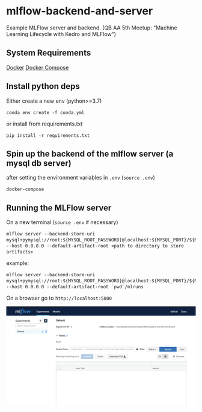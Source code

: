 # mlflow-backend-and-server
Example MLFlow server and backend. (QB AA 5th Meetup: "Machine Learning Lifecycle with Kedro and MLFlow")

## System Requirements

[Docker](https://docs.docker.com/desktop/)
[Docker Compose](https://docs.docker.com/compose/install/)

## Install python deps

Either create a new env (python>=3.7)
```
conda env create -f conda.yml
```
or install from requirements.txt
```
pip install -r requirements.txt
```

## Spin up the backend of the mlflow server (a mysql db server)

after setting the environment variables in `.env` (`source .env`)

```
docker-compose
```

## Running the MLFlow server

On a new terminal (`source .env` if necessary)

```
mlflow server --backend-store-uri mysql+pymysql://root:${MYSQL_ROOT_PASSWORD}@localhost:${MYSQL_PORT}/${MYSQL_DATABASE}  --host 0.0.0.0 --default-artifact-root <path to directory to store artifacts>
```

example:

```
mlflow server --backend-store-uri mysql+pymysql://root:${MYSQL_ROOT_PASSWORD}@localhost:${MYSQL_PORT}/${MYSQL_DATABASE}  --host 0.0.0.0 --default-artifact-root `pwd`/mlruns
```

On a browser go to `http://localhost:5000`

![mflow server](mlflow-server.png)
